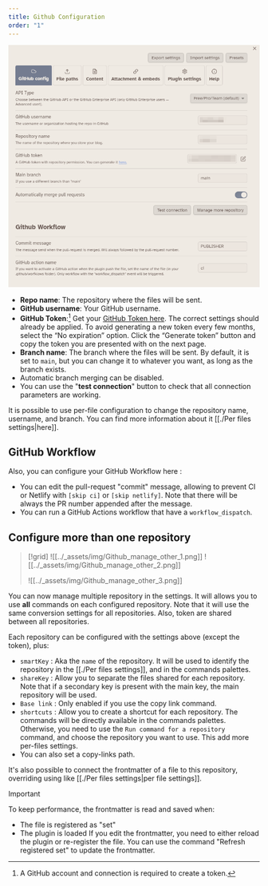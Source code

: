 ```yaml
---
title: Github Configuration
order: "1"
---
```


![](../_assets/img/Github_settings-1.png)

- **Repo name**: The repository where the files will be sent.
- **GitHub username**: Your GitHub username.
- **GitHub Token**:[^1] Get your [GitHub Token here](https://github.com/settings/tokens/new?scopes=repo). The correct settings should already be applied. To avoid generating a new token every few months, select the “No expiration” option. Click the “Generate token” button and copy the token you are presented with on the next page.
- **Branch name**: The branch where the files will be sent. By default, it is set to `main`, but you can change it to whatever you want, as long as the branch exists.
- Automatic branch merging can be disabled.
- You can use the "**test connection**" button to check that all connection parameters are working.

It is possible to use per-file configuration to change the repository name, username, and branch. You can find more information about it [[./Per files settings|here]].

## GitHub Workflow

Also, you can configure your GitHub Workflow here :

- You can edit the pull-request "commit" message, allowing to prevent CI or Netlify with `[skip ci]` or `[skip netlify]`. Note that there will be always the PR number appended after the message.
- You can run a GitHub Actions workflow that have a `workflow_dispatch`.

## Configure more than one repository

> [!grid]
> ![[../_assets/img/Github_manage_other_1.png]]
> ![[../_assets/img/Github_manage_other_2.png]]
> 
> ![[../_assets/img/Github_manage_other_3.png]]

You can now manage multiple repository in the settings. It will allows you to use **all** commands on each configured repository. Note that it will use the same conversion settings for all repositories.
Also, token are shared between all repositories.

Each repository can be configured with the settings above (except the token), plus:

- `smartKey` : Aka the `name` of the repository. It will be used to identify the repository in the [[./Per files settings]], and in the commands palettes.
- `shareKey` : Allow you to separate the files shared for each repository. Note that if a secondary key is present with the main key, the main repository will be used.
- `Base link` : Only enabled if you use the copy link command.
- `shortcuts` : Allow you to create a shortcut for each repository. The commands will be directly available in the commands palettes. Otherwise, you need to use the `Run command for a repository` command, and choose the repository you want to use. This add more per-files settings.
- You can also set a copy-links path.

It's also possible to connect the frontmatter of a file to this repository, overriding using like [[./Per files settings|per file settings]].

> [!important]
> To keep performance, the frontmatter is read and saved when:
> - The file is registered as "set" 
> - The plugin is loaded
> If you edit the frontmatter, you need to either reload the plugin or re-register the file. You can use the command "Refresh registered set" to update the frontmatter.

[^1]: A GitHub account and connection is required to create a token.
